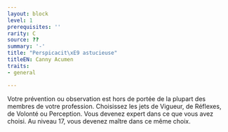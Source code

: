 ```yaml
---
layout: block
level: 1
prerequisites: ''
rarity: C
source: ??
summary: '-'
title: "Perspicacit\xE9 astucieuse"
titleEN: Canny Acumen
traits:
- general

---
```


<p>Votre prévention ou observation est hors de portée de la plupart des membres de votre profession. Choisissez les jets de Vigueur, de Réflexes, de Volonté ou Perception. Vous devenez expert dans ce que vous avez choisi. Au niveau 17, vous devenez maître dans ce même choix.</p>